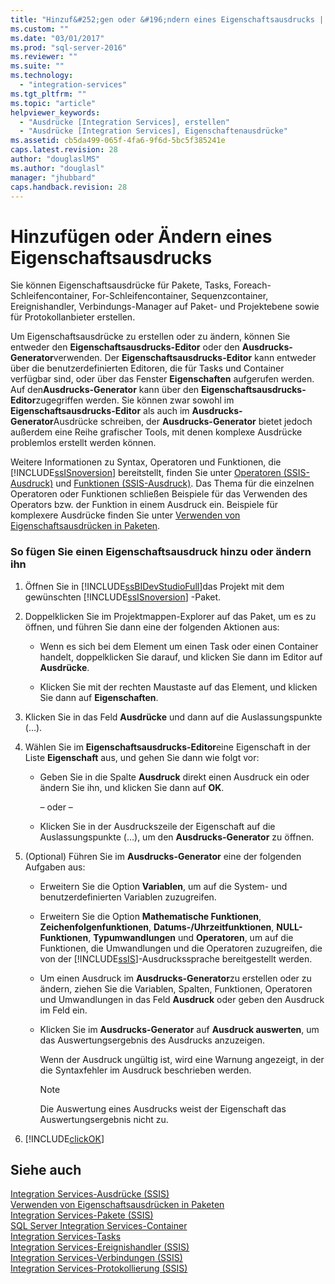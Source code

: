 ```yaml
---
title: "Hinzuf&#252;gen oder &#196;ndern eines Eigenschaftsausdrucks | Microsoft Docs"
ms.custom: ""
ms.date: "03/01/2017"
ms.prod: "sql-server-2016"
ms.reviewer: ""
ms.suite: ""
ms.technology: 
  - "integration-services"
ms.tgt_pltfrm: ""
ms.topic: "article"
helpviewer_keywords: 
  - "Ausdrücke [Integration Services], erstellen"
  - "Ausdrücke [Integration Services], Eigenschaftenausdrücke"
ms.assetid: cb5da499-065f-4fa6-9f6d-5bc5f385241e
caps.latest.revision: 28
author: "douglaslMS"
ms.author: "douglasl"
manager: "jhubbard"
caps.handback.revision: 28
---
```

# Hinzuf&#252;gen oder &#196;ndern eines Eigenschaftsausdrucks
  Sie können Eigenschaftsausdrücke für Pakete, Tasks, Foreach-Schleifencontainer, For-Schleifencontainer, Sequenzcontainer, Ereignishandler, Verbindungs-Manager auf Paket- und Projektebene sowie für Protokollanbieter erstellen.  
  
 Um Eigenschaftsausdrücke zu erstellen oder zu ändern, können Sie entweder den **Eigenschaftsausdrucks-Editor** oder den **Ausdrucks-Generator**verwenden. Der **Eigenschaftsausdrucks-Editor** kann entweder über die benutzerdefinierten Editoren, die für Tasks und Container verfügbar sind, oder über das Fenster **Eigenschaften** aufgerufen werden. Auf den**Ausdrucks-Generator** kann über den **Eigenschaftsausdrucks-Editor**zugegriffen werden. Sie können zwar sowohl im **Eigenschaftsausdrucks-Editor** als auch im **Ausdrucks-Generator**Ausdrücke schreiben, der **Ausdrucks-Generator** bietet jedoch außerdem eine Reihe grafischer Tools, mit denen komplexe Ausdrücke problemlos erstellt werden können.  
  
 Weitere Informationen zu Syntax, Operatoren und Funktionen, die [!INCLUDE[ssISnoversion](../../includes/ssisnoversion-md.md)] bereitstellt, finden Sie unter [Operatoren &#40;SSIS-Ausdruck&#41;](../../integration-services/expressions/operators-ssis-expression.md) und [Funktionen &#40;SSIS-Ausdruck&#41;](../../integration-services/expressions/functions-ssis-expression.md). Das Thema für die einzelnen Operatoren oder Funktionen schließen Beispiele für das Verwenden des Operators bzw. der Funktion in einem Ausdruck ein. Beispiele für komplexere Ausdrücke finden Sie unter [Verwenden von Eigenschaftsausdrücken in Paketen](../../integration-services/expressions/use-property-expressions-in-packages.md).  
  
### So fügen Sie einen Eigenschaftsausdruck hinzu oder ändern ihn  
  
1.  Öffnen Sie in [!INCLUDE[ssBIDevStudioFull](../../includes/ssbidevstudiofull-md.md)]das Projekt mit dem gewünschten [!INCLUDE[ssISnoversion](../../includes/ssisnoversion-md.md)] -Paket.  
  
2.  Doppelklicken Sie im Projektmappen-Explorer auf das Paket, um es zu öffnen, und führen Sie dann eine der folgenden Aktionen aus:  
  
    -   Wenn es sich bei dem Element um einen Task oder einen Container handelt, doppelklicken Sie darauf, und klicken Sie dann im Editor auf **Ausdrücke**.  
  
    -   Klicken Sie mit der rechten Maustaste auf das Element, und klicken Sie dann auf **Eigenschaften**.  
  
3.  Klicken Sie in das Feld **Ausdrücke** und dann auf die Auslassungspunkte (…).  
  
4.  Wählen Sie im **Eigenschaftsausdrucks-Editor**eine Eigenschaft in der Liste **Eigenschaft** aus, und gehen Sie dann wie folgt vor:  
  
    -   Geben Sie in die Spalte **Ausdruck** direkt einen Ausdruck ein oder ändern Sie ihn, und klicken Sie dann auf **OK**.  
  
         – oder –  
  
    -   Klicken Sie in der Ausdruckszeile der Eigenschaft auf die Auslassungspunkte (…), um den **Ausdrucks-Generator** zu öffnen.  
  
5.  (Optional) Führen Sie im **Ausdrucks-Generator** eine der folgenden Aufgaben aus:  
  
    -   Erweitern Sie die Option **Variablen**, um auf die System- und benutzerdefinierten Variablen zuzugreifen.  
  
    -   Erweitern Sie die Option **Mathematische Funktionen**, **Zeichenfolgenfunktionen**, **Datums-/Uhrzeitfunktionen**, **NULL-Funktionen**, **Typumwandlungen** und **Operatoren**, um auf die Funktionen, die Umwandlungen und die Operatoren zuzugreifen, die von der [!INCLUDE[ssIS](../../includes/ssis-md.md)]-Ausdruckssprache bereitgestellt werden.  
  
    -   Um einen Ausdruck im **Ausdrucks-Generator**zu erstellen oder zu ändern, ziehen Sie die Variablen, Spalten, Funktionen, Operatoren und Umwandlungen in das Feld **Ausdruck** oder geben den Ausdruck im Feld ein.  
  
    -   Klicken Sie im **Ausdrucks-Generator** auf **Ausdruck auswerten**, um das Auswertungsergebnis des Ausdrucks anzuzeigen.  
  
         Wenn der Ausdruck ungültig ist, wird eine Warnung angezeigt, in der die Syntaxfehler im Ausdruck beschrieben werden.  
  
        > [!NOTE]  
        >  Die Auswertung eines Ausdrucks weist der Eigenschaft das Auswertungsergebnis nicht zu.  
  
6.  [!INCLUDE[clickOK](../../includes/clickok-md.md)]  
  
## Siehe auch  
 [Integration Services-Ausdrücke &#40;SSIS&#41;](../../integration-services/expressions/integration-services-ssis-expressions.md)   
 [Verwenden von Eigenschaftsausdrücken in Paketen](../../integration-services/expressions/use-property-expressions-in-packages.md)   
 [Integration Services-Pakete &#40;SSIS&#41;](../../integration-services/integration-services-ssis-packages.md)   
 [SQL Server Integration Services-Container](../../integration-services/control-flow/integration-services-containers.md)   
 [Integration Services-Tasks](../../integration-services/control-flow/integration-services-tasks.md)   
 [Integration Services-Ereignishandler &#40;SSIS&#41;](../../integration-services/integration-services-ssis-event-handlers.md)   
 [Integration Services-Verbindungen &#40;SSIS&#41;](../../integration-services/connection-manager/integration-services-ssis-connections.md)   
 [Integration Services-Protokollierung &#40;SSIS&#41;](../../integration-services/performance/integration-services-ssis-logging.md)  
  
  